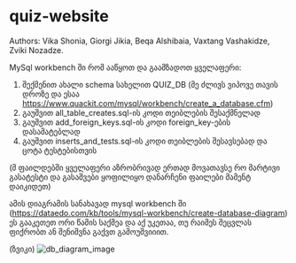 # quiz-website
Authors:
Vika Shonia,
Giorgi Jikia,
Beqa Alshibaia,
Vaxtang Vashakidze,
Zviki Nozadze.

MySql workbench ში რომ ააწყოთ და გაამზადოთ ყველაფერი:
1. შექმენით ახალი schema სახელით QUIZ_DB (მე ძლივს ვიპოვე თავის დროზე და ესაა https://www.quackit.com/mysql/workbench/create_a_database.cfm)
2. გაუშვით all_table_creates.sql-ის კოდი თეიბლების შესაქმნელად
3. გაუშვით add_foreign_keys.sql-ის კოდი foreign_key-ების დასამატებლად 
4. გაუშვით inserts_and_tests.sql-ის კოდი თეიბლების შესავსებად და ცოტა ტესტებისთვის

(მ ფაილდებში ყველაფერი აზრობრივად ერთად მოვათავსე რო მარტივი გასატესტი და გასაშვები ყოფილიყო დანარჩენი ფაილები მამენტ დაიკიდეთ)

ამის დიაგრამის სანახავად mysql workbench ში (https://dataedo.com/kb/tools/mysql-workbench/create-database-diagram) 
ეს გააკეთეთ ორი წამის საქმეა და აქ უკეთაა, თუ რაიმეს შეცვლას ფიქრობთ ან შენიშვნა გაქვთ გამოუშვიიით.

(ზვიკი)
![db_diagram_image](https://user-images.githubusercontent.com/48380620/59568541-02023b80-908d-11e9-983a-0f0047796f9f.png)
